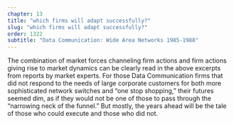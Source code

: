 ```yaml
---
chapter: 13
title: "which firms will adapt successfully?"
slug: "which firms will adapt successfully?"
order: 1322
subtitle: "Data Communication: Wide Area Networks 1985-1988"
---
```


The combination of market forces channeling firm actions and firm actions giving rise to market dynamics can be clearly read in the above excerpts from reports by market experts. For those Data Communication firms that did not respond to the needs of large corporate customers for both more sophisticated network switches and “one stop shopping,” their futures seemed dim, as if they would not be one of those to pass through the “narrowing neck of the funnel.” But mostly, the years ahead will be the tale of those who could execute and those who did not.
